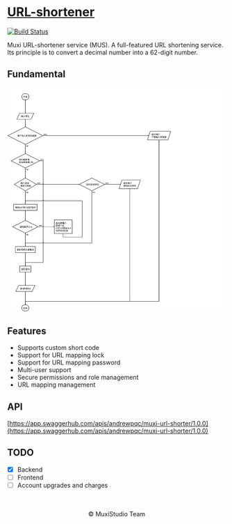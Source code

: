 # [URL-shortener](https://github.com/Muxi-Studio/URL-shortener)
[![Build Status](https://travis-ci.org/Andrewpqc/URL-shortener.svg?branch=master)](https://travis-ci.org/Andrewpqc/URL-shortener)

Muxi URL-shortener service (MUS). A full-featured URL shortening service. 
Its principle is to convert a decimal number into a 62-digit number.

## Fundamental
![](/images/index.svg)

## Features
- Supports custom short code
- Support for URL mapping lock
- Support for URL mapping password
- Multi-user support
- Secure permissions and role management
- URL mapping management


## API
[https://app.swaggerhub.com/apis/andrewpqc/muxi-url-shorter/1.0.0](https://app.swaggerhub.com/apis/andrewpqc/muxi-url-shorter/1.0.0)

## TODO
- [x] Backend
- [ ] Frontend
- [ ] Account upgrades and charges

<br>
<br>
<center>&copy; MuxiStudio Team</center>